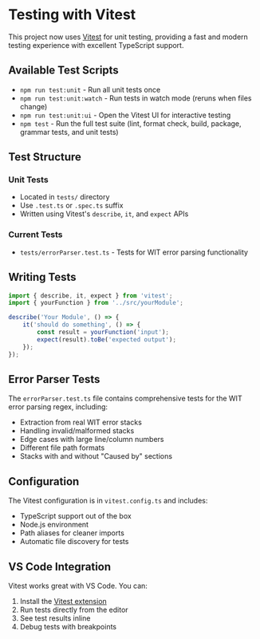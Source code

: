 # Testing with Vitest

This project now uses [Vitest](https://vitest.dev/) for unit testing, providing a fast and modern testing experience with excellent TypeScript support.

## Available Test Scripts

- `npm run test:unit` - Run all unit tests once
- `npm run test:unit:watch` - Run tests in watch mode (reruns when files change)
- `npm run test:unit:ui` - Open the Vitest UI for interactive testing
- `npm test` - Run the full test suite (lint, format check, build, package, grammar tests, and unit tests)

## Test Structure

### Unit Tests
- Located in `tests/` directory
- Use `.test.ts` or `.spec.ts` suffix
- Written using Vitest's `describe`, `it`, and `expect` APIs

### Current Tests
- `tests/errorParser.test.ts` - Tests for WIT error parsing functionality

## Writing Tests

```typescript
import { describe, it, expect } from 'vitest';
import { yourFunction } from '../src/yourModule';

describe('Your Module', () => {
    it('should do something', () => {
        const result = yourFunction('input');
        expect(result).toBe('expected output');
    });
});
```

## Error Parser Tests

The `errorParser.test.ts` file contains comprehensive tests for the WIT error parsing regex, including:

- Extraction from real WIT error stacks
- Handling invalid/malformed stacks
- Edge cases with large line/column numbers
- Different file path formats
- Stacks with and without "Caused by" sections

## Configuration

The Vitest configuration is in `vitest.config.ts` and includes:
- TypeScript support out of the box
- Node.js environment
- Path aliases for cleaner imports
- Automatic file discovery for tests

## VS Code Integration

Vitest works great with VS Code. You can:
1. Install the [Vitest extension](https://marketplace.visualstudio.com/items?itemName=ZixuanChen.vitest-explorer)
2. Run tests directly from the editor
3. See test results inline
4. Debug tests with breakpoints
